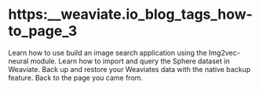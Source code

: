 # https:\_\_weaviate.io_blog_tags_how-to_page_3

Learn how to use build an image search application using the Img2vec-neural module. Learn how to import and query the Sphere dataset in Weaviate. Back up and restore your Weaviates data with the native backup feature. Back to the page you came from.
